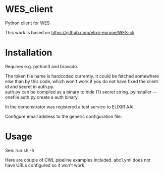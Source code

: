 # WES_client
Python client for WES

This work is based on https://github.com/elixir-europe/WES-cli 

Installation
============

Requires e.g. python3 and bravado.

The token file name is hardcoded currently. It could be fetched somewhere else than by this code, which won't work if you do not have fixed the client id and secret in auth.py.  
auth.py can be compiled as a binary to hide (?) secret string. 
pyinstaller --onefile auth.py 
create a auth binary.

In the demonstrator was registered a test service to ELIXIR AAI. 

Configure email address to the generic configuration file. 


Usage 
=====

See:
run.sh -h

Here are couple of CWL pipeline examples included.
abc1.yml does not have URLs configured so it won't work.
